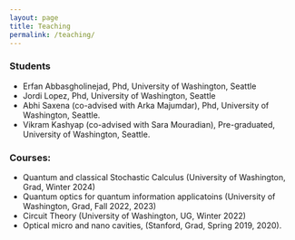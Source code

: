 ```yaml
---
layout: page
title: Teaching
permalink: /teaching/
---
```



### Students
- Erfan Abbasgholinejad, Phd, University of Washington, Seattle
- Jordi Lopez, Phd, University of Washington, Seattle
- Abhi Saxena (co-advised with Arka Majumdar), Phd, University of Washington, Seattle.
- Vikram Kashyap (co-advised with Sara Mouradian), Pre-graduated, University of Washington, Seattle.

### Courses:
- Quantum and classical Stochastic Calculus (University of Washington, Grad, Winter 2024)
- Quantum optics for quantum information applicatoins (University of Washington, Grad, Fall 2022, 2023)
- Circuit Theory (University of Washington, UG, Winter 2022)
- Optical micro and nano cavities, (Stanford, Grad, Spring 2019, 2020).
